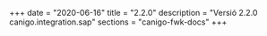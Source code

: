 +++
date        = "2020-06-16"
title       = "2.2.0"
description = "Versió 2.2.0 canigo.integration.sap"
sections    = "canigo-fwk-docs"
+++